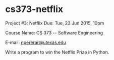 # cs373-netflix

Project #3: Netflix
Due: Tue, 23 Jun 2015, 10pm

Course Name: CS 373 -- Software Engineering

E-mail: npererar@utexas.edu

Write a program to win the Netflix Prize in Python.
